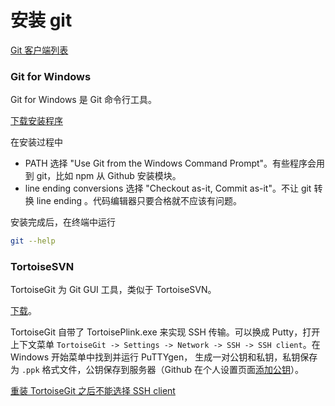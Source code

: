 # 安装 git

[Git 客户端列表](https://git-scm.com/downloads)

### Git for Windows

Git for Windows 是 Git 命令行工具。

[下载安装程序](https://github.com/git-for-windows/git/releases)

在安装过程中

- PATH 选择 "Use Git from the Windows Command Prompt"。有些程序会用到 git，比如 npm 从 Github 安装模块。
- line ending conversions 选择 "Checkout as-it, Commit as-it"。不让 git 转换 line ending 。代码编辑器只要合格就不应该有问题。

安装完成后，在终端中运行

```sh
git --help
```

### TortoiseSVN

TortoiseGit 为 Git GUI 工具，类似于 TortoiseSVN。

[下载](http://code.google.com/p/tortoisegit/downloads/list)。

TortoiseGit 自带了 TortoisePlink.exe 来实现 SSH 传输。可以换成 Putty，打开上下文菜单 `TortoiseGit -> Settings -> Network -> SSH -> SSH client`。在 Windows 开始菜单中找到并运行 PuTTYgen， 生成一对公钥和私钥，私钥保存为 `.ppk` 格式文件，公钥保存到服务器（Github 在个人设置页面[添加公钥](https://github.com/settings/keys)）。

[重装 TortoiseGit 之后不能选择 SSH client](http://stackoverflow.com/questions/13653319/cannot-pick-an-ssh-client-when-installing-tortoisegit)
